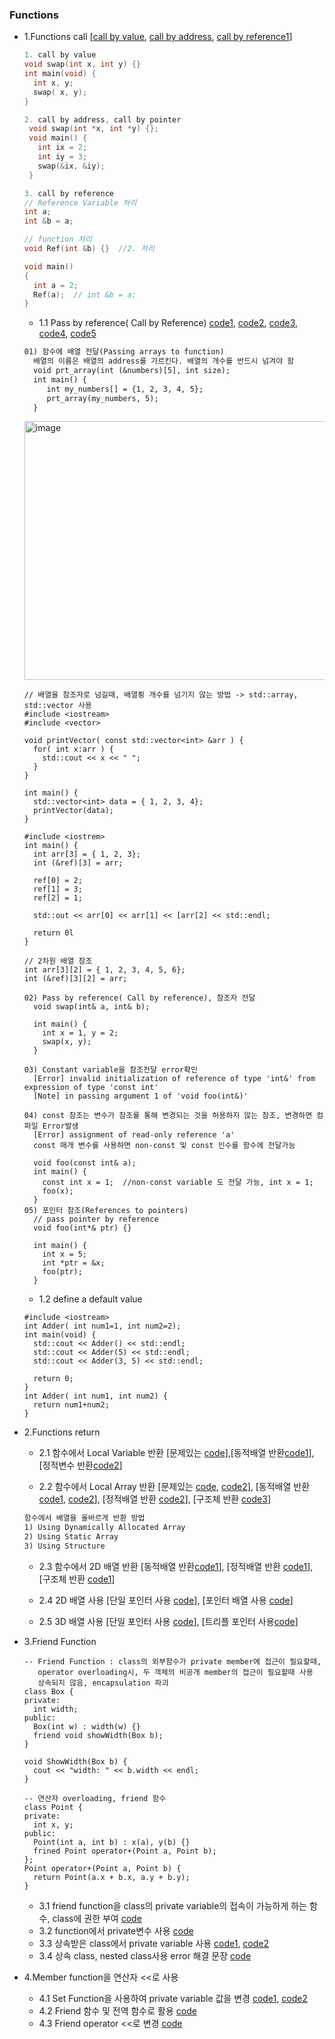 ### Functions
* 1.Functions call [[call by value](https://github.com/csbyun-data/CPP-Pro/blob/main/chap01/Function/Call_by_value1.cpp), [call by address](https://github.com/csbyun-data/CPP-Pro/blob/main/chap01/Function/Call_by_address1.cpp), [call by reference1](https://github.com/csbyun-data/CPP-Pro/blob/main/chap01/Function/Call_by_reference1.cpp)]
  ```cpp
  1. call by value
  void swap(int x, int y) {}
  int main(void) {
    int x, y;
    swap( x, y);
  }
  ```
  ```cpp
  2. call by address, call by pointer
   void swap(int *x, int *y) {};
   void main() {
     int ix = 2;
     int iy = 3;
     swap(&ix, &iy);
   }
  ```
  ```cpp
  3. call by reference
  // Reference Variable 처리
  int a;
  int &b = a;

  // function 처리
  void Ref(int &b) {}  //2. 처리

  void main()
  {
    int a = 2;
    Ref(a);  // int &b = a;
  }

  ```
  * 1.1 Pass by reference( Call by Reference) [code1](https://github.com/csbyun-data/CPP-Pro/blob/main/chap01/Function/Passing_Array.cpp), [code2](https://github.com/csbyun-data/CPP-Pro/blob/main/chap01/Function/Pass_by_Reference.cpp), [code3](https://github.com/csbyun-data/CPP-Pro/blob/main/chap01/Function/Constant_Variable.cpp), [code4](https://github.com/csbyun-data/CPP-Pro/blob/main/chap01/Function/Pass_by_const_reference.cpp), [code5](https://github.com/csbyun-data/CPP-Pro/blob/main/chap01/Function/References_to_pointers.cpp)
  ```txt
  01) 함수에 배열 전달(Passing arrays to function)
    배열의 이름은 배열의 address를 가르킨다. 배열의 개수를 반드시 넘겨야 함
    void prt_array(int (&numbers)[5], int size);
    int main() {
       int my_numbers[] = {1, 2, 3, 4, 5};
       prt_array(my_numbers, 5);
    }
  ```
  <img width="645" height="414" alt="image" src="https://github.com/user-attachments/assets/ad484766-9c17-43d3-b439-dc560d55c687" />
  
  ```
  // 배열을 참조자로 넘길때, 배열릥 개수를 넘기지 않는 방법 -> std::array, std::vector 사용
  #include <iostream>
  #include <vector>

  void printVector( const std::vector<int> &arr ) {
    for( int x:arr ) {
      std::cout << x << " ";
    }
  }

  int main() {
    std::vector<int> data = { 1, 2, 3, 4};
    printVector(data);
  }
  ```
  ```
  #include <iostrem>
  int main() {
    int arr[3] = { 1, 2, 3};
    int (&ref)[3] = arr;

    ref[0] = 2;
    ref[1] = 3;
    ref[2] = 1;

    std::out << arr[0] << arr[1] << [arr[2] << std::endl;

    return 0l
  }

  // 2차원 배열 참조
  int arr[3][2] = { 1, 2, 3, 4, 5, 6};
  int (&ref)[3][2] = arr;
  ```
  ```
  02) Pass by reference( Call by reference), 참조자 전달
    void swap(int& a, int& b);
    
    int main() {
      int x = 1, y = 2;
      swap(x, y);
    }  
  
  03) Constant variable을 참조전달 error확인
    [Error] invalid initialization of reference of type 'int&' from expression of type 'const int'
    [Note] in passing argument 1 of 'void foo(int&)'
  
  04) const 참조는 변수가 참조를 통해 변경되는 것을 허용하지 않는 참조, 변경하면 컴파일 Error발생
    [Error] assignment of read-only reference 'a'
    const 매개 변수를 사용하면 non-const 및 const 인수를 함수에 전달가능
  
    void foo(const int& a);
    int main() {
      const int x = 1;  //non-const variable 도 전달 가능, int x = 1;
      foo(x);
    }
  05) 포인터 참조(References to pointers)
    // pass pointer by reference
    void foo(int*& ptr) {}
    
    int main() {
      int x = 5;
      int *ptr = &x;
      foo(ptr);
    }
  ```
  * 1.2 define a default value
  ```
  #include <iostream>
  int Adder( int num1=1, int num2=2);
  int main(void) {
    std::cout << Adder() << std::endl;
    std::cout << Adder(5) << std::endl;
    std::cout << Adder(3, 5) << std::endl;

    return 0;
  }
  int Adder( int num1, int num2) {
    return num1+num2;
  }
  ```
* 2.Functions return
  * 2.1 함수에서 Local Variable 반환 [문제있는 [code](https://github.com/csbyun-data/CPP-Pro/blob/main/chap01/Function/Return_Local_Variable1.cppp)],[동적배열 반환[code1](https://github.com/csbyun-data/CPP-Pro/blob/main/chap01/Function/Return_Dynamic_Array2.cpp)], [정적변수 반환[code2](https://github.com/csbyun-data/CPP-Pro/blob/main/chap01/Function/Return_Static_Variable1.cpp)]
  
  * 2.2 함수에서 Local Array 반환 [문제있는 [code](https://github.com/csbyun-data/CPP-Pro/blob/main/chap01/Function/Return_Local_Array1.cpp), [code2](https://github.com/csbyun-data/CPP-Pro/blob/main/chap01/Function/Return_Local_Pointer1.cpp)], [동적배열 반환[code1](https://github.com/csbyun-data/CPP-Pro/blob/main/chap01/Function/Return_Dynamic_Array1.cpp), [code2](https://github.com/csbyun-data/CPP-Pro/blob/main/chap01/Function/Return_Dynamic_Array3.cpp)], [정적배열 반환 [code2](https://github.com/csbyun-data/CPP-Pro/blob/main/chap01/Function/Return_Static_Array1.cpp)], [구조체 반환 [code3](https://github.com/csbyun-data/CPP-Pro/blob/main/chap01/Function/Return_Struct_Array1.cpp)]
  ```txt
  함수에서 배열을 올바르게 반환 방법
  1) Using Dynamically Allocated Array
  2) Using Static Array
  3) Using Structure
  ```
  * 2.3 함수에서 2D 배열 반환 [동적배열 반환[code1](https://github.com/csbyun-data/CPP-Pro/blob/main/chap01/Function/Return_Dynamic_2D_Array1.cpp)], [정적배열 반환 [code1](https://github.com/csbyun-data/CPP-Pro/blob/main/chap01/Function/Return_Static_2D_Array1.cpp)], [구조체 반환 [code1](https://github.com/csbyun-data/CPP-Pro/blob/main/chap01/Function/Return_Struct_2D_Array1.cpp)]
  
  * 2.4 2D 배열 사용 [단일 포인터 사용 [code](https://github.com/csbyun-data/CPP-Pro/blob/main/chap01/Function/Single_Pointer_2D.cpp)], [포인터 배열 사용 [code](https://github.com/csbyun-data/CPP-Pro/blob/main/chap01/Function/Array_Pointer_2D.cpp)]
  * 2.5 3D 배열 사용 [단일 포인터 사용 [code](https://github.com/csbyun-data/CPP-Pro/blob/main/chap01/Function/Single_Pointer_3D.cpp)], [트리플 포인터 사용[code](https://github.com/csbyun-data/CPP-Pro/blob/main/chap01/Function/Triple_Pointer_3D.cpp)]

* 3.Friend Function
  ```
  -- Friend Function : class의 외부함수가 private member에 접근이 필요할때,
     operator overloading시, 두 객체의 비공개 member의 접근이 필요할때 사용
     상속되지 않음, encapsulation 파괴
  class Box {
  private:
    int width;
  public:
    Box(int w) : width(w) {}
    friend void showWidth(Box b);
  }
  
  void ShowWidth(Box b) {
    cout << "width: " << b.width << endl;
  }
  
  -- 연산자 overloading, friend 함수
  class Point {
  private:
    int x, y;
  public:
    Point(int a, int b) : x(a), y(b) {}
    frined Point operator+(Point a, Point b);
  };
  Point operator+(Point a, Point b) {
    return Point(a.x + b.x, a.y + b.y);
  }  
  ```
  * 3.1 friend function을 class의 private variable의 접속이 가능하게 하는 함수, class에 권한 부여 [code](https://github.com/csbyun-data/CPP-Pro/blob/main/chap01/Function/Friend_Function1.cpp)
  * 3.2 function에서 private변수 사용 [code](https://github.com/csbyun-data/CPP-Pro/blob/main/chap01/Function/Friend_Function2.cpp)
  * 3.3 상속받은 class에서 private variable 사용  [code1](https://github.com/csbyun-data/CPP-Pro/blob/main/chap01/Function/Friend_Function3_1.cpp), [code2](https://github.com/csbyun-data/CPP-Pro/blob/main/chap01/Function/Friend_Function3_2.cpp)
  * 3.4 상속 class, nested class사용 error 해결 문장 [code](https://github.com/csbyun-data/CPP-Pro/blob/main/chap01/Function/Friend_Function4.cpp)

* 4.Member function을 연산자 <<로 사용
  * 4.1 Set Function을 사용하여 private variable 값을 변경 [code1](https://github.com/csbyun-data/CPP-Pro/blob/main/chap01/Function/Member_Function1.cpp), [code2](https://github.com/csbyun-data/CPP-Pro/blob/main/chap01/Function/Member_Function2.cpp)
  * 4.2 Friend 함수 및 전역 함수로 활용 [code](https://github.com/csbyun-data/CPP-Pro/blob/main/chap01/Function/Member_Function3.cpp)
  * 4.3 Friend operator <<로 변경 [code](https://github.com/csbyun-data/CPP-Pro/blob/main/chap01/Function/Member_Function4.cpp)       
